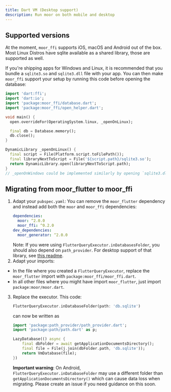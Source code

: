```yaml
---
title: Dart VM (Desktop support)
description: Run moor on both mobile and desktop
---
```


## Supported versions

At the moment, `moor_ffi` supports iOS, macOS and Android out of the box. Most Linux
Distros have sqlite available as a shared library, those are supported as well. 

If you're shipping apps for Windows and Linux, it is recommended that you bundle a
`sqlite3.so` and `sqlite3.dll` file with your app. You can then make `moor_ffi`
support your setup by running this code before opening the database:

```dart
import 'dart:ffi';
import 'dart:io';
import 'package:moor_ffi/database.dart';
import 'package:moor_ffi/open_helper.dart';

void main() {
  open.overrideFor(OperatingSystem.linux, _openOnLinux);

  final db = Database.memory();
  db.close();
}

DynamicLibrary _openOnLinux() {
  final script = File(Platform.script.toFilePath());
  final libraryNextToScript = File('${script.path}/sqlite3.so');
  return DynamicLibrary.open(libraryNextToScript.path);
}
// _openOnWindows could be implemented similarly by opening `sqlite3.dll`

```

## Migrating from moor_flutter to moor_ffi

1. Adapt your `pubspec.yaml`: You can remove the `moor_flutter` dependency and instead
   add both the `moor` and `moor_ffi` dependencies:
   ```yaml
   dependencies:
     moor: ^2.0.0
     moor_ffi: ^0.2.0
   dev_dependencies:
     moor_generator: ^2.0.0
   ```
   Note: If you were using `FlutterQueryExecutor.inDatabasesFolder`, you should also depend
   on `path_provider`. For desktop support of that library, see [this readme](https://github.com/google/flutter-desktop-embedding/tree/master/plugins/flutter_plugins).
2. Adapt your imports:
  - In the file where you created a `FlutterQueryExecutor`, replace the `moor_flutter` import
    with `package:moor_ffi/moor_ffi.dart`.
  - In all other files where you might have import `moor_flutter`, just import `package:moor/moor.dart`.
3. Replace the executor. This code:
   ```dart
   FlutterQueryExecutor.inDatabaseFolder(path: 'db.sqlite')
   ```
   can now be written as
   ```dart
   import 'package:path_provider/path_provider.dart';
   import 'package:path/path.dart' as p;

   LazyDatabase(() async {
       final dbFolder = await getApplicationDocumentsDirectory();
       final file = File(j.join(dbFolder.path, 'db.sqlite'));
       return VmDatabase(file);
   })
   ```
   __Important warning__: On Android, `FlutterQueryExecutor.inDatabaseFolder` may use a different folder than
   `getApplicationDocumentsDirectory()` which can cause data loss when migrating.
   Please create an issue if you need guidance on this soon.